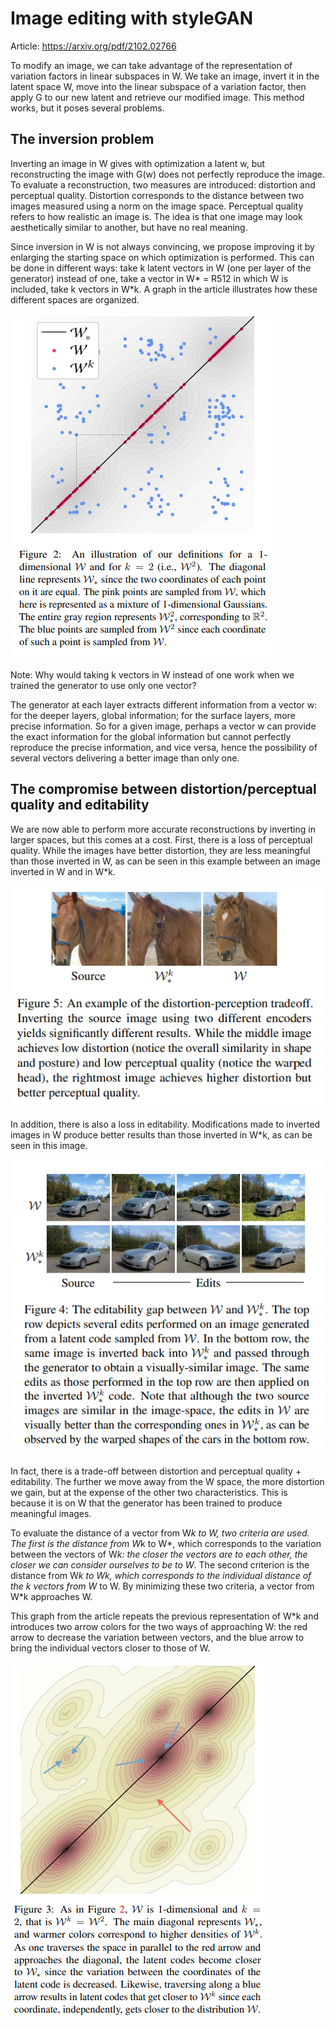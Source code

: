 # Image editing with styleGAN

Article: https://arxiv.org/pdf/2102.02766

To modify an image, we can take advantage of the representation of variation factors in linear subspaces in W. We take an image, invert it in the latent space W, move into the linear subspace of a variation factor, then apply G to our new latent and retrieve our modified image. This method works, but it poses several problems.

## The inversion problem

Inverting an image in W gives with optimization a latent w, but reconstructing the image with G(w) does not perfectly reproduce the image. To evaluate a reconstruction, two measures are introduced: distortion and perceptual quality. Distortion corresponds to the distance between two images measured using a norm on the image space. Perceptual quality refers to how realistic an image is.
The idea is that one image may look aesthetically similar to another, but have no real meaning. 

Since inversion in W is not always convincing, we propose improving it by enlarging the starting space on which optimization is performed. This can be done in different ways: take k latent vectors in W (one per layer of the generator) instead of one, take a vector in 
W* = R512 in which W is included, take k vectors in W*k. A graph in the article illustrates how these different spaces are organized.

![inversionamelioree.PNG](inversionamelioree.PNG)

Note: Why would taking k vectors in W instead of one work when we trained the generator to use
only one vector?

The generator at each layer extracts different information from a vector w: for the deeper layers,
global information; for the surface layers, more precise information. So for a given image,
perhaps a vector w can provide the exact information for the global information but cannot 
perfectly reproduce the precise information, and vice versa, hence the possibility of several vectors delivering a better image
than only one.

## The compromise between distortion/perceptual quality and editability  

We are now able to perform more accurate reconstructions by inverting in larger spaces, but this comes at a cost. First, there is a loss of perceptual quality. While the images have better distortion, they are less meaningful than those inverted in W, as can be seen in this example between an image inverted in W and in W*k.

![perceptualquality.PNG](perceptualquality.PNG)

In addition, there is also a loss in editability. Modifications made to inverted images in W produce better results than those inverted in W*k, as can be seen in this image.

![editability.PNG](editability.PNG)

In fact, there is a trade-off between distortion and perceptual quality + editability. The further we move away from the W space, the more distortion we gain, but at the expense of the other two characteristics. This is because it is on W that the generator has been trained to produce meaningful images.

To evaluate the distance of a vector from W*k to W, two criteria are used. The first is the distance from W*k to W*, which 
corresponds to the variation between the vectors of W*k: the closer the vectors are to each other, the closer 
we can consider ourselves to be to W*. The second criterion is the distance from W*k to Wk, which corresponds to the individual distance
of the k vectors from W* to W. By minimizing these two criteria, a vector from W*k approaches W.

This graph from the article repeats the previous representation of W*k and introduces two arrow colors for the two ways of approaching W: the red arrow to decrease the variation between vectors, and the blue arrow to bring the individual vectors closer to those of W.

![distanceaW.PNG](distanceaW.PNG)



